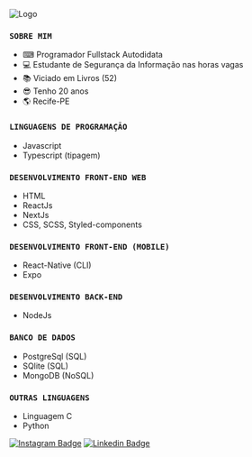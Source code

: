 ![Logo](https://user-images.githubusercontent.com/48457700/117142638-4cc2f480-ad86-11eb-8b37-ace4c6e0a484.png)

### `SOBRE MIM`
  - ⌨ Programador Fullstack Autodidata
  - 💻 Estudante de Segurança da Informação nas horas vagas
  - :books: Viciado em Livros (52)
  - :sunglasses: Tenho 20 anos
  - :earth_americas: Recife-PE

### `LINGUAGENS DE PROGRAMAÇÃO`
  - Javascript
  - Typescript (tipagem)

### `DESENVOLVIMENTO FRONT-END WEB`
  - HTML
  - ReactJs
  - NextJs
  - CSS, SCSS, Styled-components

### `DESENVOLVIMENTO FRONT-END (MOBILE)`
  - React-Native (CLI)
  - Expo

### `DESENVOLVIMENTO BACK-END`
  - NodeJs

### `BANCO DE DADOS`
  - PostgreSql (SQL)
  - SQlite (SQL)
  - MongoDB (NoSQL)

### `OUTRAS LINGUAGENS`
  - Linguagem C
  - Python

[![Instagram Badge](https://img.shields.io/badge/-@programador404-6633cc?style=flat-square&labelColor=6633cc&logo=instagram&logoColor=white&link=https://instagram.com/_programador404)](https://instagram.com/_programador404) 
[![Linkedin Badge](https://img.shields.io/badge/-Geziel%20Elyon-6633cc?style=flat-square&logo=Linkedin&logoColor=white&link=https://www.linkedin.com/in/geziel-elyon-a0a1381a5/)](https://www.linkedin.com/in/geziel-elyon-a0a1381a5/)
